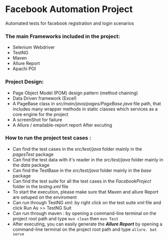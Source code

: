
# Facebook Automation Project

Automated tests for facebook registration and login scenarios

### The main Frameworks included in the project:
* Selenium Webdriver
* TestNG
* Maven
* Allure Report
* Apachi POI

### Project Design:
* Page Object Model (POM) design pattern (method chaining)
* Data Driven framework (Excel)
* A PageBase class in *src/main/java/pages/PageBase.java* file path, that includes many wrapper methods in static classes which services as a core engine for the project 
* A screenShot for failure 
* A Allure / emailable-report report After excuting 


### How to run the project test cases :
* Can find the test cases in the *src/test/java* folder mainly in the *pagesTest* package
* Can find the test data with it's reader in the *src/test/java* folder mainly in the *data* package
* Can find the TestBase in the *src/test/java* folder mainly in the *base* package
* Can find the test suite for all the test cases in the *FacebookProject* folder in the *testng.xml* file
* To start the execution, please make sure that Maven and allure Report are setuped on the enviroment 
* Can run through TestNG xml: by right click on the test suite xml file and click Run As >> TestNG Suit 
* Can run through maven : by opening a command-line terminal on the project root path and type `mvn clean` then `mvn Test`
* After executing, you can easily generate the ***Allure Report*** by opening a command-line terminal on the project root path and type `allure. bat serve`



